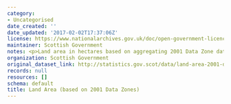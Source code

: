 ```yaml
---
category:
- Uncategorised
date_created: ''
date_updated: '2017-02-02T17:37:06Z'
license: https://www.nationalarchives.gov.uk/doc/open-government-licence/version/3/
maintainer: Scottish Government
notes: <p>Land area in hectares based on aggregating 2001 Data Zone data.</p>
organization: Scottish Government
original_dataset_link: http://statistics.gov.scot/data/land-area-2001-data-zone-based
records: null
resources: []
schema: default
title: Land Area (based on 2001 Data Zones)
---
```


